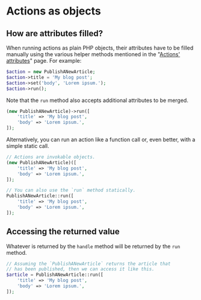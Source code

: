 # Actions as objects

## How are attributes filled?

When running actions as plain PHP objects, their attributes have to be filled manually using the various helper methods mentioned in the "[Actions' attributes](/actions-attributes.html)" page. For example:

```php
$action = new PublishANewArticle;
$action->title = 'My blog post';
$action->set('body', 'Lorem ipsum.');
$action->run();
```

Note that the `run` method also accepts additional attributes to be merged.

```php
(new PublishANewArticle)->run([
    'title' => 'My blog post',
    'body' => 'Lorem ipsum.',
]);
```

Alternatively, you can run an action like a function call or, even better, with a simple static call.

```php
// Actions are invokable objects.
(new PublishANewArticle)([
    'title' => 'My blog post',
    'body' => 'Lorem ipsum.',
]);

// You can also use the `run` method statically.
PublishANewArticle::run([
    'title' => 'My blog post',
    'body' => 'Lorem ipsum.',
]);
```

## Accessing the returned value

Whatever is returned by the `handle` method will be returned by the `run` method.

```php
// Assuming the `PublishANewArticle` returns the article that
// has been published, then we can access it like this.
$article = PublishANewArticle::run([
    'title' => 'My blog post',
    'body' => 'Lorem ipsum.',
]);
```

